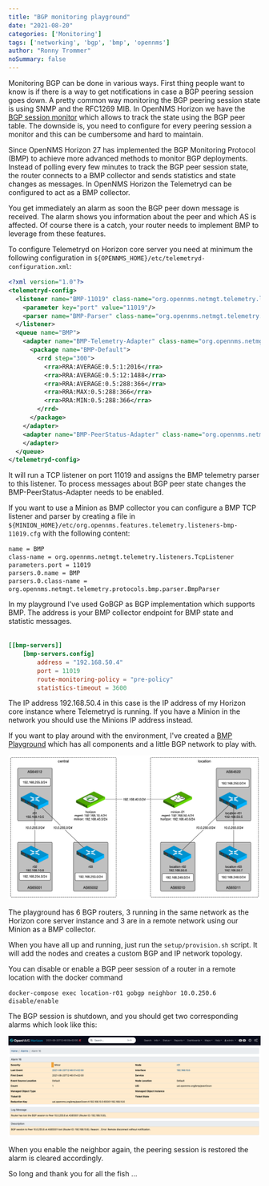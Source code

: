 ```yaml
---
title: "BGP monitoring playground"
date: "2021-08-20"
categories: ['Monitoring']
tags: ['networking', 'bgp', 'bmp', 'opennms']
author: "Ronny Trommer"
noSummary: false
---
```


Monitoring BGP can be done in various ways.
First thing people want to know is if there is a way to get notifications in case a BGP peering session goes down.
A pretty common way monitoring the BGP peering session state is using SNMP and the RFC1269 MIB.
In OpenNMS Horizon we have the [BGP session monitor](https://docs.opennms.com/horizon/29.0.1/operation/service-assurance/monitors/BgpSessionMonitor.html) which allows to track the state using the BGP peer table.
The downside is, you need to configure for every peering session a monitor and this can be cumbersome and hard to maintain.

Since OpenNMS Horizon 27 has implemented the BGP Monitoring Protocol (BMP) to achieve more advanced methods to monitor BGP deployments.
Instead of polling every few minutes to track the BGP peer session state, the router connects to a BMP collector and sends statistics and state changes as messages.
In OpenNMS Horizon the Telemetryd can be configured to act as a BMP collector.

You get immediately an alarm as soon the BGP peer down message is received.
The alarm shows you information about the peer and which AS is affected.
Of course there is a catch, your router needs to implement BMP to leverage from these features.

To configure Telemetryd on Horizon core server you need at minimum the following configuration in `${OPENNMS_HOME}/etc/telemetryd-configuration.xml`:

```xml
<?xml version="1.0"?>
<telemetryd-config>
  <listener name="BMP-11019" class-name="org.opennms.netmgt.telemetry.listeners.TcpListener" enabled="true">
    <parameter key="port" value="11019"/>
    <parser name="BMP-Parser" class-name="org.opennms.netmgt.telemetry.protocols.bmp.parser.BmpParser" queue="BMP" />
  </listener>
  <queue name="BMP">
    <adapter name="BMP-Telemetry-Adapter" class-name="org.opennms.netmgt.telemetry.protocols.bmp.adapter.BmpTelemetryAdapter" enabled="true">
      <package name="BMP-Default">
        <rrd step="300">
          <rra>RRA:AVERAGE:0.5:1:2016</rra>
          <rra>RRA:AVERAGE:0.5:12:1488</rra>
          <rra>RRA:AVERAGE:0.5:288:366</rra>
          <rra>RRA:MAX:0.5:288:366</rra>
          <rra>RRA:MIN:0.5:288:366</rra>
        </rrd>
      </package>
    </adapter>
    <adapter name="BMP-PeerStatus-Adapter" class-name="org.opennms.netmgt.telemetry.protocols.bmp.adapter.BmpPeerStatusAdapter" enabled="true">
    </adapter>
  </queue>
</telemetryd-config>
````

It will run a TCP listener on port 11019 and assigns the BMP telemetry parser to this listener.
To process messages about BGP peer state changes the BMP-PeerStatus-Adapter needs to be enabled.

If you want to use a Minion as BMP collector you can configure a BMP TCP listener and parser by creating a file in `${MINION_HOME}/etc/org.opennms.features.telemetry.listeners-bmp-11019.cfg` with the following content:

```
name = BMP
class-name = org.opennms.netmgt.telemetry.listeners.TcpListener
parameters.port = 11019
parsers.0.name = BMP
parsers.0.class-name = org.opennms.netmgt.telemetry.protocols.bmp.parser.BmpParser
```

In my playground I've used GoBGP as BGP implementation which supports BMP.
The address is your BMP collector endpoint for BMP state and statistic messages.

```toml

[[bmp-servers]]
    [bmp-servers.config]
        address = "192.168.50.4"
        port = 11019
        route-monitoring-policy = "pre-policy"
        statistics-timeout = 3600
```

The IP address 192.168.50.4 in this case is the IP address of my Horizon core instance where Telemetryd is running.
If you have a Minion in the network you should use the Minions IP address instead.

If you want to play around with the environment, I've created a [BMP Playground](https://github.com/opennms-forge/bmp-playground) which has all components and a little BGP network to play with.

![](bgp-playground.png)

The playground has 6 BGP routers, 3 running in the same network as the Horizon core server instance and 3 are in a remote network using our Minion as a BMP collector.

When you have all up and running, just run the `setup/provision.sh` script.
It will add the nodes and creates a custom BGP and IP network topology.

You can disable or enable a BGP peer session of a router in a remote location with the docker command

```shell
docker-compose exec location-r01 gobgp neighbor 10.0.250.6 disable/enable
```

The BGP session is shutdown, and you should get two corresponding alarms which look like this:

![](peer-down-alarm.png)

When you enable the neighbor again, the peering session is restored the alarm is cleared accordingly.

So long and thank you for all the fish ...
